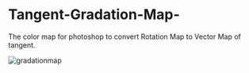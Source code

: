 # Tangent-Gradation-Map-
The color map for photoshop to convert Rotation Map to Vector Map of tangent.

![gradationmap](https://user-images.githubusercontent.com/50200315/69132261-155f7a00-0af7-11ea-84f6-49cd5fb086f2.jpg)
